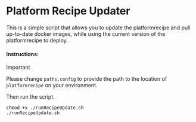 Platform Recipe Updater
=======================

This is a simple script that allows you to update the platformrecipe and pull up-to-date docker images, while using the current version of the platformrecipe to deploy.

#### Instructions:
> [!IMPORTANT]
> Please change `paths.config` to provide the path to the location of `platformrecipe` on your environment.

Then run the script.
```
chmod +x ./runRecipeUpdate.sh
./runRecipeUpdate.sh
```